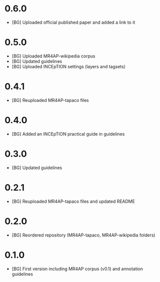 # 0.6.0
* [BG] Uploaded official published paper and added a link to it

# 0.5.0
* [BG] Uploaded MR4AP-wikipedia corpus
* [BG] Updated guidelines
* [BG] Uploaded INCEpTION settings (layers and tagsets)

# 0.4.1
* [BG] Reuploaded MR4AP-tapaco files

# 0.4.0
* [BG] Added an INCEpTION practical guide in guidelines

# 0.3.0
* [BG] Updated guidelines

# 0.2.1
* [BG] Reuploaded MR4AP-tapaco files and updated README

# 0.2.0
* [BG] Reordered repository (MR4AP-tapaco, MR4AP-wikipedia folders)

# 0.1.0
* [BG] First version including MR4AP corpus (v0.1) and annotation guidelines
